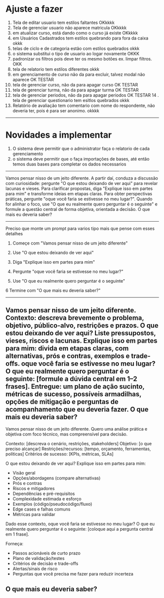 # Ajuste a fazer

1. Tela de editar usuario tem estilos faltantes OKkkkk
2. Tela de gerenciar usuario não aparece matricula OKkkkk
5. em atualizar curso, está dando como o curso já existe OKkkkk
6. em Usuários Cadastrados tem estilos quebrando para fora da caixa okkk
7. telas de ciclo e de categoria estão com estilos quebrados okkk
8. o sistema substitui o tipo de usuario ao logar novamente OKKK
9. padronizar os filtros pois deve ter os mesmo botões ex. limpar filtros. OKK
4. tela de relatorio tem estilos diferentes okkk
3. em gerenciamento de curso não da para excluir, talvez modal não aparece OK TESTAR
10. tela de gerenciar curso, não da para apagar curso OK TESTAR
11. tela de gerenciar turma, não da para apagar turma OK TESTAR
12. tela de gerenciar periodos, não da para apagar periodos OK TESTAR
14 . tela de gerenciar questionario tem esitlos quebrados okkk
13. Relatório de avaliação tem comentario com nome do respondente, não deveria ter, pois é para ser anonimo. okkkk


----

# Novidades a implementar
1. O sistema deve permitir que o administrator faça o relatorio de cada gerenciamento
2. o sistema deve permitir que o faça importações de bases, até então temos duas bases para completar os dados necessarios

----

Vamos pensar nisso de um jeito diferente. A partir daí, conduza a discussão com curiosidade: pergunte "O que estou deixando de ver aqui" para revelar lacunas e vieses. Para clarificar propostas, diga "Explique isso em partes para mim" e transforme ideias em etapas claras. Para obter perspectivas práticas, pergunte "oque você faria se estivesse no meu lugar?". Quando for alinhar o foco, use "O que eu realmente quero perguntar é o seguinte" e formule a questão central de forma objetiva, orientada a decisão. O que mais eu deveria saber?

----

Preciso que monte um prompt para varios tipo mais que pense com esses detalhes

1. Começe com "Vamos pensar nisso de um jeito diferente"

2. Use "O que estou deixando de ver aqui"

3. Diga "Explique isso em partes para mim"

4. Pergunte "oque você faria se estivesse no meu lugar?"

5. Use "O que eu realmente quero perguntar é o seguinte"

6 Termine com "O que mais eu deveria saber?"

----
Vamos pensar nisso de um jeito diferente.
Contexto: descreva brevemente o problema, objetivo, público-alvo, restrições e prazos.
O que estou deixando de ver aqui? Liste pressupostos, vieses, riscos e lacunas.
Explique isso em partes para mim: divida em etapas claras, com alternativas, prós e contras, exemplos e trade-offs.
oque você faria se estivesse no meu lugar?
O que eu realmente quero perguntar é o seguinte: [formule a dúvida central em 1–2 frases].
Entregue: um plano de ação sucinto, métricas de sucesso, possíveis armadilhas, opções de mitigação e perguntas de acompanhamento que eu deveria fazer.
O que mais eu deveria saber?
----
Vamos pensar nisso de um jeito diferente. Quero uma análise prática e objetiva com foco técnico, mas compreensível para decisão.

Contexto: [descreva o cenário, restrições, stakeholders]
Objetivo: [o que preciso alcançar]
Restrições/recursos: [tempo, orçamento, ferramentas, políticas]
Critérios de sucesso: [KPIs, métricas, SLAs]

O que estou deixando de ver aqui? Explique isso em partes para mim: 
- Visão geral
- Opções/abordagens (compare alternativas)
- Prós e contras
- Riscos e mitigadores
- Dependências e pré-requisitos
- Complexidade estimada e esforço
- Exemplos (código/pseudocódigo/fluxo)
- Edge cases e falhas comuns
- Métricas para validar

Dado esse contexto, oque você faria se estivesse no meu lugar? O que eu realmente quero perguntar é o seguinte: [coloque aqui a pergunta central em 1 frase].

Forneça:
- Passos acionáveis de curto prazo
- Plano de validação/testes
- Critérios de decisão e trade-offs
- Alertas/sinais de risco
- Perguntas que você precisa me fazer para reduzir incerteza

O que mais eu deveria saber?
----

